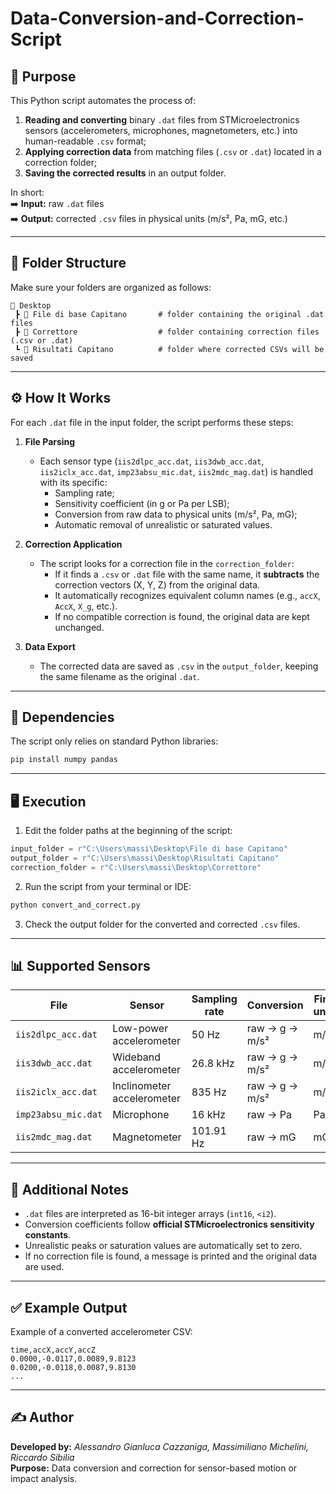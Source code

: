 # Data-Conversion-and-Correction-Script

## 🎯 Purpose

This Python script automates the process of:
1. **Reading and converting** binary `.dat` files from STMicroelectronics sensors (accelerometers, microphones, magnetometers, etc.) into human-readable `.csv` format;  
2. **Applying correction data** from matching files (`.csv` or `.dat`) located in a correction folder;  
3. **Saving the corrected results** in an output folder.

In short:  
➡️ **Input:** raw `.dat` files  
➡️ **Output:** corrected `.csv` files in physical units (m/s², Pa, mG, etc.)

---

## 📁 Folder Structure

Make sure your folders are organized as follows:

```
📂 Desktop
 ┣ 📂 File di base Capitano       # folder containing the original .dat files
 ┣ 📂 Correttore                  # folder containing correction files (.csv or .dat)
 ┗ 📂 Risultati Capitano          # folder where corrected CSVs will be saved
```

---

## ⚙️ How It Works

For each `.dat` file in the input folder, the script performs these steps:

1. **File Parsing**
   - Each sensor type (`iis2dlpc_acc.dat`, `iis3dwb_acc.dat`, `iis2iclx_acc.dat`, `imp23absu_mic.dat`, `iis2mdc_mag.dat`) is handled with its specific:
     - Sampling rate;
     - Sensitivity coefficient (in g or Pa per LSB);
     - Conversion from raw data to physical units (m/s², Pa, mG);
     - Automatic removal of unrealistic or saturated values.

2. **Correction Application**
   - The script looks for a correction file in the `correction_folder`:
     - If it finds a `.csv` or `.dat` file with the same name, it **subtracts** the correction vectors (X, Y, Z) from the original data.
     - It automatically recognizes equivalent column names (e.g., `accX`, `AccX`, `X_g`, etc.).
     - If no compatible correction is found, the original data are kept unchanged.

3. **Data Export**
   - The corrected data are saved as `.csv` in the `output_folder`, keeping the same filename as the original `.dat`.

---

## 🧩 Dependencies

The script only relies on standard Python libraries:

```bash
pip install numpy pandas
```

---

## 🖥️ Execution

1. Edit the folder paths at the beginning of the script:

```python
input_folder = r"C:\Users\massi\Desktop\File di base Capitano"
output_folder = r"C:\Users\massi\Desktop\Risultati Capitano"
correction_folder = r"C:\Users\massi\Desktop\Correttore"
```

2. Run the script from your terminal or IDE:

```bash
python convert_and_correct.py
```

3. Check the output folder for the converted and corrected `.csv` files.

---

## 📊 Supported Sensors

| File | Sensor | Sampling rate | Conversion | Final units |
|------|---------|----------------|-------------|--------------|
| `iis2dlpc_acc.dat` | Low-power accelerometer | 50 Hz | raw → g → m/s² | m/s² |
| `iis3dwb_acc.dat` | Wideband accelerometer | 26.8 kHz | raw → g → m/s² | m/s² |
| `iis2iclx_acc.dat` | Inclinometer accelerometer | 835 Hz | raw → g → m/s² | m/s² |
| `imp23absu_mic.dat` | Microphone | 16 kHz | raw → Pa | Pa |
| `iis2mdc_mag.dat` | Magnetometer | 101.91 Hz | raw → mG | mG |

---

## 🧠 Additional Notes

- `.dat` files are interpreted as 16-bit integer arrays (`int16`, `<i2`).
- Conversion coefficients follow **official STMicroelectronics sensitivity constants**.
- Unrealistic peaks or saturation values are automatically set to zero.
- If no correction file is found, a message is printed and the original data are used.

---

## ✅ Example Output

Example of a converted accelerometer CSV:

```csv
time,accX,accY,accZ
0.0000,-0.0117,0.0089,9.8123
0.0200,-0.0118,0.0087,9.8130
...
```

---

## ✍️ Author

**Developed by:** *Alessandro Gianluca Cazzaniga, Massimiliano Michelini, Riccardo Sibilia*  
**Purpose:** Data conversion and correction for sensor-based motion or impact analysis.  
